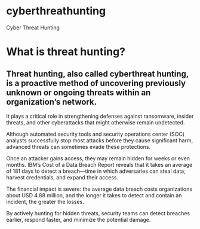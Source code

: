# cyberthreathunting
Cyber Threat Hunting
# What is threat hunting?
  ## Threat hunting, also called cyberthreat hunting, is a proactive method of uncovering previously unknown or ongoing threats within an organization’s network.

It plays a critical role in strengthening defenses against ransomware, insider threats, and other cyberattacks that might otherwise remain undetected.

Although automated security tools and security operations center (SOC) analysts successfully stop most attacks before they cause significant harm, advanced threats can sometimes evade these protections.

Once an attacker gains access, they may remain hidden for weeks or even months. IBM’s Cost of a Data Breach Report reveals that it takes an average of 181 days to detect a breach—time in which adversaries can steal data, harvest credentials, and expand their access.

The financial impact is severe: the average data breach costs organizations about USD 4.88 million, and the longer it takes to detect and contain an incident, the greater the losses.

By actively hunting for hidden threats, security teams can detect breaches earlier, respond faster, and minimize the potential damage.
